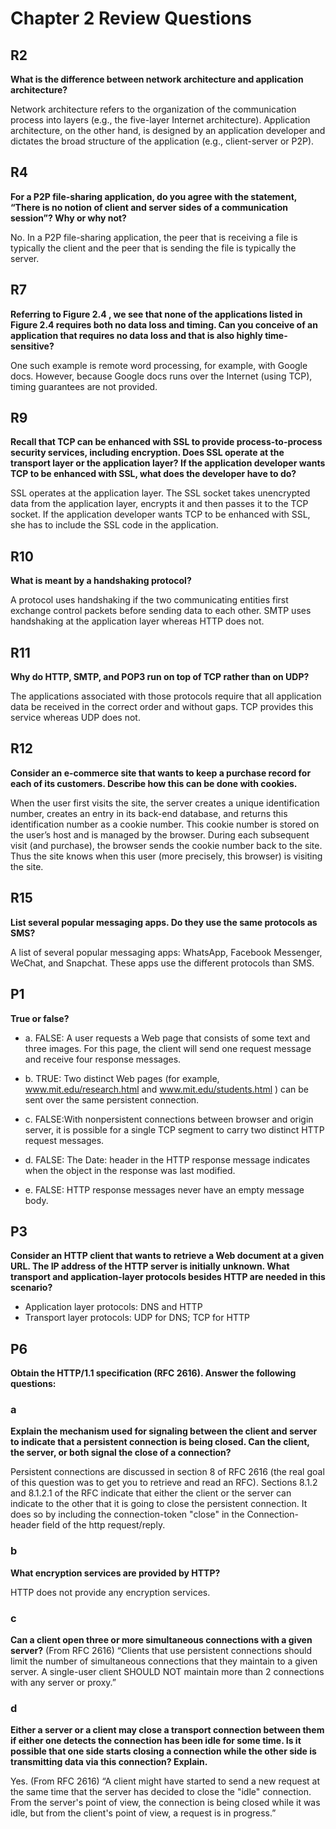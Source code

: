 # Chapter 2 Review Questions

## R2

**What is the difference between network architecture and application architecture?** 

Network architecture refers to the organization of the communication process into layers (e.g., the five-layer Internet architecture). Application architecture, on the other hand, is designed by an application developer and dictates the broad structure of the application (e.g., client-server or P2P).

## R4

**For a P2P file-sharing application, do you agree with the statement, “There is no notion of
client and server sides of a communication session”? Why or why not?**

No. In a P2P file-sharing application, the peer that is receiving a file is typically the client and the peer that is sending the file is typically the server. 



## R7

**Referring to Figure 2.4 , we see that none of the applications listed in Figure 2.4 requires both no data loss and timing. Can you conceive of an application that requires no data loss and that is also highly time-sensitive?**

One such example is remote word processing, for example, with Google docs. However, because Google docs runs over the Internet (using TCP), timing guarantees are not provided.



## R9

**Recall that TCP can be enhanced with SSL to provide process-to-process security services,
including encryption. Does SSL operate at the transport layer or the application layer? If the
application developer wants TCP to be enhanced with SSL, what does the developer have to
do?**

SSL operates at the application layer. The SSL socket takes unencrypted data from the application layer, encrypts it and then passes it to the TCP socket. If the application developer wants TCP to be enhanced with SSL, she has to include the SSL code in the application.



## R10

**What is meant by a handshaking protocol?**

A protocol uses handshaking if the two communicating entities first exchange control packets before sending data to each other. SMTP uses handshaking at the application layer whereas HTTP does not.



## R11

**Why do HTTP, SMTP, and POP3 run on top of TCP rather than on UDP?**

The applications associated with those protocols require that all application data be received in the correct order and without gaps. TCP provides this service whereas UDP does not.



## R12

**Consider an e-commerce site that wants to keep a purchase record for each of its
customers. Describe how this can be done with cookies.**

When the user first visits the site, the server creates a unique identification number, creates an entry in its back-end database, and returns this identification number as a cookie number. This cookie number is stored on the user’s host and is managed by the browser. During each subsequent visit (and purchase), the browser sends the cookie number back to the site. Thus the site knows when this user (more precisely, this browser) is visiting the site.



## R15

**List several popular messaging apps. Do they use the same protocols as SMS?**

A list of several popular messaging apps: WhatsApp, Facebook Messenger, WeChat, and Snapchat. These apps use the different protocols than SMS.



## P1

**True or false?**

- a. FALSE: A user requests a Web page that consists of some text and three images. For this page,
  the client will send one request message and receive four response messages.

- b. TRUE: Two distinct Web pages (for example, www.mit.edu/research.html and
  www.mit.edu/students.html ) can be sent over the same persistent connection.
- c. FALSE:With nonpersistent connections between browser and origin server, it is possible for a
  single TCP segment to carry two distinct HTTP request messages.
- d.  FALSE: The Date: header in the HTTP response message indicates when the object in the
  response was last modified.
- e. FALSE: HTTP response messages never have an empty message body.

## P3

**Consider an HTTP client that wants to retrieve a Web document at a given URL. The IP
address of the HTTP server is initially unknown. What transport and application-layer protocols
besides HTTP are needed in this scenario?**

- Application layer protocols: DNS and HTTP
- Transport layer protocols: UDP for DNS; TCP for HTTP


## P6

**Obtain the HTTP/1.1 specification (RFC 2616). Answer the following questions:**

### a

**Explain the mechanism used for signaling between the client and server to indicate that a
persistent connection is being closed. Can the client, the server, or both signal the close
of a connection?**

Persistent connections are discussed in section 8 of RFC 2616 (the real goal of this question was to get you to retrieve and read an RFC).  Sections 8.1.2 and 8.1.2.1 of the RFC indicate that either the client or the server can indicate to the other that it is going to close the persistent connection. It does so by including the connection-token "close" in the Connection-header field of the http request/reply.

### b

**What encryption services are provided by HTTP?**

HTTP does not provide any encryption services. 

### c
**Can a client open three or more simultaneous connections with a given server?**
(From RFC 2616) “Clients that use persistent connections should limit the number of simultaneous connections that they maintain to a given server. A single-user client SHOULD NOT maintain more than 2 connections with any server or proxy.”

### d
**Either a server or a client may close a transport connection between them if either one detects the connection has been idle for some time. Is it possible that one side starts closing a connection while the other side is transmitting data via this connection? Explain.**

Yes. (From RFC 2616) “A client might have started to send a new request at the same time that the server has decided to close the "idle" connection. From the server's point of view, the connection is being closed while it was idle, but from the client's point of view, a request is in progress.”